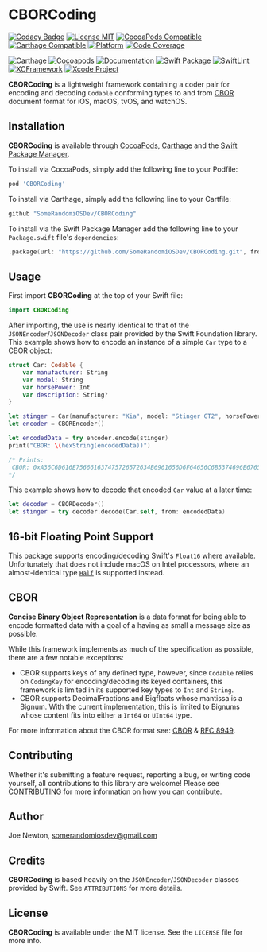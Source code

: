 # CBORCoding

[![Codacy Badge](https://api.codacy.com/project/badge/Grade/d30d31c29f17449481b97a04610ff5b9)](https://app.codacy.com/app/SomeRandomiOSDev/CBORCoding?utm_source=github.com&utm_medium=referral&utm_content=SomeRandomiOSDev/CBORCoding&utm_campaign=Badge_Grade_Dashboard)
[![License MIT](https://img.shields.io/cocoapods/l/CBORCoding.svg)](https://cocoapods.org/pods/CBORCoding)
[![CocoaPods Compatible](https://img.shields.io/cocoapods/v/CBORCoding.svg)](https://cocoapods.org/pods/CBORCoding) 
[![Carthage Compatible](https://img.shields.io/badge/Carthage-compatible-4BC51D.svg?style=flat)](https://github.com/Carthage/Carthage) 
[![Platform](https://img.shields.io/cocoapods/p/CBORCoding.svg)](https://cocoapods.org/pods/CBORCoding)
[![Code Coverage](https://codecov.io/gh/SomeRandomiOSDev/CBORCoding/branch/master/graph/badge.svg)](https://codecov.io/gh/SomeRandomiOSDev/CBORCoding)

[![Carthage](https://github.com/SomeRandomiOSDev/CBORCoding/actions/workflows/carthage.yml/badge.svg)](https://github.com/SomeRandomiOSDev/CBORCoding/actions/workflows/carthage.yml)
[![Cocoapods](https://github.com/SomeRandomiOSDev/CBORCoding/actions/workflows/cocoapods.yml/badge.svg)](https://github.com/SomeRandomiOSDev/CBORCoding/actions/workflows/cocoapods.yml)
[![Documentation](https://github.com/SomeRandomiOSDev/CBORCoding/actions/workflows/documentation.yml/badge.svg)](https://github.com/SomeRandomiOSDev/CBORCoding/actions/workflows/documentation.yml)
[![Swift Package](https://github.com/SomeRandomiOSDev/CBORCoding/actions/workflows/swift-package.yml/badge.svg)](https://github.com/SomeRandomiOSDev/CBORCoding/actions/workflows/swift-package.yml)
[![SwiftLint](https://github.com/SomeRandomiOSDev/CBORCoding/actions/workflows/swiftlint.yml/badge.svg)](https://github.com/SomeRandomiOSDev/CBORCoding/actions/workflows/swiftlint.yml)
[![XCFramework](https://github.com/SomeRandomiOSDev/CBORCoding/actions/workflows/xcframework.yml/badge.svg)](https://github.com/SomeRandomiOSDev/CBORCoding/actions/workflows/xcframework.yml)
[![Xcode Project](https://github.com/SomeRandomiOSDev/CBORCoding/actions/workflows/xcodebuild.yml/badge.svg)](https://github.com/SomeRandomiOSDev/CBORCoding/actions/workflows/xcodebuild.yml)

**CBORCoding** is a lightweight framework containing a coder pair for encoding and decoding `Codable` conforming types to and from [CBOR](https://cbor.io) document format for iOS, macOS, tvOS, and watchOS.

## Installation

**CBORCoding** is available through [CocoaPods](https://cocoapods.org), [Carthage](https://github.com/Carthage/Carthage) and the [Swift Package Manager](https://swift.org/package-manager/). 

To install via CocoaPods, simply add the following line to your Podfile:

```ruby
pod 'CBORCoding'
```

To install via Carthage, simply add the following line to your Cartfile:

```ruby
github "SomeRandomiOSDev/CBORCoding"
```

To install via the Swift Package Manager add the following line to your `Package.swift` file's `dependencies`:

```swift
.package(url: "https://github.com/SomeRandomiOSDev/CBORCoding.git", from: "1.0.0")
```

## Usage

First import **CBORCoding** at the top of your Swift file:

```swift
import CBORCoding
```

After importing, the use is nearly identical to that of the `JSONEncoder`/`JSONDecoder` class pair provided by the Swift Foundation library. This example shows how to encode an instance of a simple `Car` type to a CBOR object: 

```swift
struct Car: Codable {
    var manufacturer: String
    var model: String
    var horsePower: Int
    var description: String?
}

let stinger = Car(manufacturer: "Kia", model: "Stinger GT2", horsePower: 365, description: nil)  
let encoder = CBOREncoder()

let encodedData = try encoder.encode(stinger)
print("CBOR: \(hexString(encodedData))")

/* Prints:
 CBOR: 0xA36C6D616E756661637475726572634B6961656D6F64656C6B5374696E676572204754326A686F727365506F77657219016D
*/
```

This example shows how to decode that encoded `Car` value at a later time: 

```swift
let decoder = CBORDecoder()
let stinger = try decoder.decode(Car.self, from: encodedData)
```

## 16-bit Floating Point Support

This package supports encoding/decoding Swift's `Float16` where available.  Unfortunately that does not include macOS on Intel processors, where an almost-identical type [`Half`](https://github.com/SomeRandomiOSDev/Half) is supported instead.

## CBOR

**Concise Binary Object Representation** is a data format for being able to encode formatted data with a goal of a having as small a message size as possible.

While this framework implements as much of the specification as possible, there are a few notable exceptions:

* CBOR supports keys of any defined type, however, since `Codable` relies on `CodingKey` for encoding/decoding its keyed containers, this framework is limited in its supported key types to `Int` and `String`.
* CBOR supports DecimalFractions and Bigfloats whose mantissa is a Bignum. With the current implementation, this is limited to Bignums whose content fits into either a `Int64` or `UInt64` type.

For more information about the CBOR format see: [CBOR](https://cbor.io) & [RFC 8949](https://datatracker.ietf.org/doc/html/rfc8949).

## Contributing

Whether it's submitting a feature request, reporting a bug, or writing code yourself, all contributions to this library are welcome! Please see [CONTRIBUTING](.github/CONTRIBUTING.md) for more information on how you can contribute.

## Author

Joe Newton, somerandomiosdev@gmail.com

## Credits

**CBORCoding** is based heavily on the `JSONEncoder`/`JSONDecoder` classes provided by Swift. See `ATTRIBUTIONS` for more details.

## License

**CBORCoding** is available under the MIT license. See the `LICENSE` file for more info.
